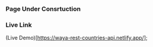 ### Page Under Consrtuction

### Live Link
(Live Demo)[https://waya-rest-countries-api.netlify.app/];